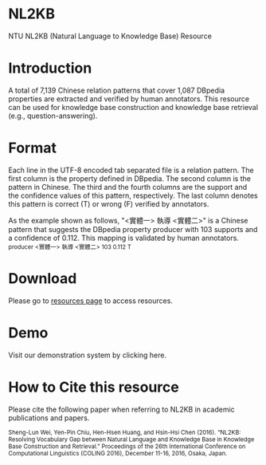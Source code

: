 # NL2KB

NTU NL2KB (Natural Language to Knowledge Base) Resource
# Introduction
A total of 7,139 Chinese relation patterns that cover 1,087 DBpedia properties are extracted and verified by human annotators. This resource can be used for knowledge base construction and knowledge base retrieval (e.g., question-answering).

# Format
Each line in the UTF-8 encoded tab separated file is a relation pattern. The first column is the property defined in DBpedia. The second column is the pattern in Chinese. The third and the fourth columns are the support and the confidence values of this pattern, respectively. The last column denotes this pattern is correct (T) or wrong (F) verified by annotators.

As the example shown as follows, "<實體一> 執導 <實體二>" is a Chinese pattern that suggests the DBpedia property producer with 103 supports and a confidence of 0.112. This mapping is validated by human annotators.  
<sub> producer <實體一> 執導 <實體二> 103 0.112 T </sub>
  
# Download
Please go to [resources page](http://nlg.csie.ntu.edu.tw/nlpresource/nl2kb/) to access resources.

# Demo
Visit our demonstration system by clicking here.

# How to Cite this resource
Please cite the following paper when referring to NL2KB in academic publications and papers.

<sub>Sheng-Lun Wei, Yen-Pin Chiu, Hen-Hsen Huang, and Hsin-Hsi Chen (2016). “NL2KB: Resolving Vocabulary Gap between Natural Language and Knowledge Base in Knowledge Base Construction and Retrieval.” Proceedings of the 26th International Conference on Computational Linguistics (COLING 2016), December 11-16, 2016, Osaka, Japan.</sub>
